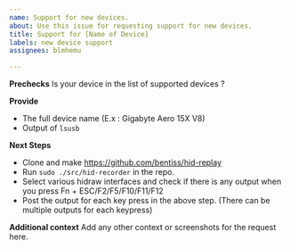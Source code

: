 ```yaml
---
name: Support for new devices.
about: Use this issue for requesting support for new devices.
title: Support for [Name of Device]
labels: new device support
assignees: blmhemu

---
```


**Prechecks**
Is your device in the list of supported devices ?

**Provide**
* The full device name (E.x : Gigabyte Aero 15X V8)
* Output of `lsusb`

**Next Steps**
* Clone and make https://github.com/bentiss/hid-replay
* Run `sudo ./src/hid-recorder` in the repo.
* Select various hidraw interfaces and check if there is any output when you press Fn + ESC/F2/F5/F10/F11/F12
* Post the output for each key press in the above step. (There can be multiple outputs for each keypress)

**Additional context**
Add any other context or screenshots for the request here.
